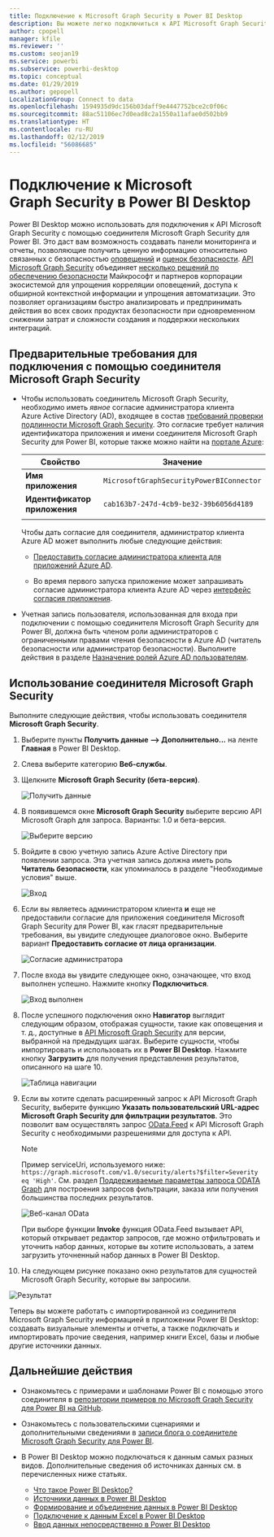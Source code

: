 ```yaml
---
title: Подключение к Microsoft Graph Security в Power BI Desktop
description: Вы можете легко подключиться к API Microsoft Graph Security в Power BI Desktop
author: cpopell
manager: kfile
ms.reviewer: ''
ms.custom: seojan19
ms.service: powerbi
ms.subservice: powerbi-desktop
ms.topic: conceptual
ms.date: 01/29/2019
ms.author: gepopell
LocalizationGroup: Connect to data
ms.openlocfilehash: 1594935d9dc156b03daff9e4447752bce2c0f06c
ms.sourcegitcommit: 88ac51106ec7d0ead8c2a1550a11afae0d502bb9
ms.translationtype: HT
ms.contentlocale: ru-RU
ms.lasthandoff: 02/12/2019
ms.locfileid: "56086685"
---
```

# <a name="connect-to-microsoft-graph-security-in-power-bi-desktop"></a>Подключение к Microsoft Graph Security в Power BI Desktop

Power BI Desktop можно использовать для подключения к API Microsoft Graph Security с помощью соединителя Microsoft Graph Security для Power BI. Это даст вам возможность создавать панели мониторинга и отчеты, позволяющие получить ценную информацию относительно связанных с безопасностью [оповещений](https://docs.microsoft.com/graph/api/resources/alert?view=graph-rest-1.0) и [оценок безопасности](https://docs.microsoft.com/graph/api/resources/securescores?view=graph-rest-beta). [API Microsoft Graph Security](https://aka.ms/graphsecuritydocs) объединяет [несколько решений по обеспечению безопасности](https://aka.ms/graphsecurityalerts) Майкрософт и партнеров корпорации экосистемой для упрощения корреляции оповещений, доступа к обширной контекстной информации и упрощения автоматизации. Это позволяет организациям быстро анализировать и предпринимать действия во всех своих продуктах безопасности при одновременном снижении затрат и сложности создания и поддержки нескольких интеграций.

## <a name="prerequisites-to-connect-with-the-microsoft-graph-security-connector"></a>Предварительные требования для подключения с помощью соединителя Microsoft Graph Security

* Чтобы использовать соединитель Microsoft Graph Security, необходимо иметь *явное* согласие администратора клиента Azure Active Directory (AD), входящее в состав [требований проверки подлинности Microsoft Graph Security](https://aka.ms/graphsecurityauth). Это согласие требует наличия идентификатора приложения и имени соединителя Microsoft Graph Security для Power BI, которые также можно найти на [портале Azure](https://portal.azure.com):

   | Свойство | Значение |
   |----------|-------|
   | **Имя приложения** | `MicrosoftGraphSecurityPowerBIConnector` |
   | **Идентификатор приложения** | `cab163b7-247d-4cb9-be32-39b6056d4189` |
   |||

   Чтобы дать согласие для соединителя, администратор клиента Azure AD может выполнить любые следующие действия:

   * [Предоставить согласие администратора клиента для приложений Azure AD](https://docs.microsoft.com/azure/active-directory/develop/v2-permissions-and-consent).

   * Во время первого запуска приложение может запрашивать согласие администратора клиента Azure AD через [интерфейс согласия приложения](https://docs.microsoft.com/azure/active-directory/develop/application-consent-experience).
   
* Учетная запись пользователя, использованная для входа при подключении с помощью соединителя Microsoft Graph Security для Power BI, должна быть членом роли администраторов с ограниченными правами чтения безопасности в Azure AD (читатель безопасности или администратор безопасности). Выполните действия в разделе [Назначение ролей Azure AD пользователям](https://docs.microsoft.com/graph/security-authorization#assign-azure-ad-roles-to-users). 

## <a name="using-the-microsoft-graph-security-connector"></a>Использование соединителя Microsoft Graph Security

Выполните следующие действия, чтобы использовать соединителя **Microsoft Graph Security**.

1. Выберите пункты **Получить данные —> Дополнительно...** на ленте **Главная** в Power BI Desktop.
2. Слева выберите категорию **Веб-службы**.
3. Щелкните  **Microsoft Graph Security (бета-версия)**.

    ![Получить данные](media/desktop-connect-graph-security/GetData.PNG)
    
4. В появившемся окне **Microsoft Graph Security** выберите версию API Microsoft Graph для запроса. Варианты: 1.0 и бета-версия.

    ![Выберите версию](media/desktop-connect-graph-security/selectVersion.PNG)
    
5. Войдите в свою учетную запись Azure Active Directory при появлении запроса. Эта учетная запись должна иметь роль **Читатель безопасности**, как упоминалось в разделе "Необходимые условия" выше.

    ![Вход](media/desktop-connect-graph-security/SignIn.PNG)
    
6. Если вы являетесь администратором клиента **и** еще не предоставили согласие для приложения соединителя Microsoft Graph Security для Power BI, как гласят предварительные требования, вы увидите следующее диалоговое окно. Выберите вариант **Предоставить согласие от лица организации**.

    ![Согласие администратора](media/desktop-connect-graph-security/AdminConsent.PNG)
    
7. После входа вы увидите следующее окно, означающее, что вход выполнен успешно. Нажмите кнопку **Подключиться**.

    ![Вход выполнен](media/desktop-connect-graph-security/SignedIn.PNG)
    
8. После успешного подключения окно **Навигатор** выглядит следующим образом, отображая сущности, такие как оповещения и т. д., доступные в [API Microsoft Graph Security](https://aka.ms/graphsecuritydocs) для версии, выбранной на предыдущих шагах. Выберите сущности, чтобы импортировать и использовать их в **Power BI Desktop**. Нажмите кнопку **Загрузить** для получения представления результатов, описанного на шаге 10.

   ![Таблица навигации](media/desktop-connect-graph-security/NavTable.PNG)
    
9. Если вы хотите сделать расширенный запрос к API Microsoft Graph Security, выберите функцию **Указать пользовательский URL-адрес Microsoft Graph Security для фильтрации результатов**. Это позволит вам осуществлять запрос [OData.Feed](https://docs.microsoft.com/power-bi/desktop-connect-odata) к API Microsoft Graph Security с необходимыми разрешениями для доступа к API.

   > [!NOTE]
   > Пример serviceUri, используемого ниже: `https://graph.microsoft.com/v1.0/security/alerts?$filter=Severity eq 'High'`. См. раздел [Поддерживаемые параметры запроса ODATA Graph](https://docs.microsoft.com/graph/query-parameters) для построения запросов фильтрации, заказа или получения большинства последних результатов.

   ![Веб-канал OData](media/desktop-connect-graph-security/ODataFeed.PNG)
    
   При выборе функции **Invoke** функция OData.Feed вызывает API, который открывает редактор запросов, где можно отфильтровать и уточнить набор данных, которые вы хотите использовать, а затем загрузить уточненный набор данных в Power BI Desktop.

10. На следующем рисунке показано окно результатов для сущностей Microsoft Graph Security, которые вы запросили.

   ![Результат](media/desktop-connect-graph-security/Result.PNG)
    

Теперь вы можете работать с импортированной из соединителя Microsoft Graph Security информацией в приложении Power BI Desktop: создавать визуальные элементы и отчеты, а также подключать и импортировать прочие сведения, например книги Excel, базы и любые другие источники данных.

## <a name="next-steps"></a>Дальнейшие действия
* Ознакомьтесь с примерами и шаблонами Power BI с помощью этого соединителя в [репозитории примеров по Microsoft Graph Security для Power BI на GitHub](https://aka.ms/graphsecuritypowerbiconnectorsamples).

* Ознакомьтесь с пользовательскими сценариями и дополнительными сведениями в [записи блога о соединителе Microsoft Graph Security для Power BI](https://aka.ms/graphsecuritypowerbiconnectorblogpost).

* В Power BI Desktop можно подключаться к данным самых разных видов. Дополнительные сведения об источниках данных см. в перечисленных ниже статьях.

    * [Что такое Power BI Desktop?](desktop-what-is-desktop.md)
    * [Источники данных в Power BI Desktop](desktop-data-sources.md)
    * [Формирование и объединение данных в Power BI Desktop](desktop-shape-and-combine-data.md)
    * [Подключение к данным Excel в Power BI Desktop](desktop-connect-excel.md)
    * [Ввод данных непосредственно в Power BI Desktop](desktop-enter-data-directly-into-desktop.md)
